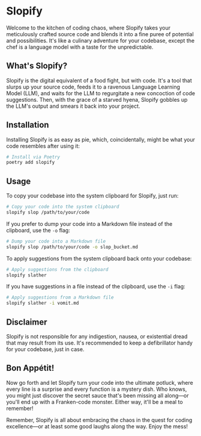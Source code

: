 # Slopify

Welcome to the kitchen of coding chaos, where Slopify takes your meticulously crafted source code and blends it into a fine puree of potential and possibilities. It's like a culinary adventure for your codebase, except the chef is a language model with a taste for the unpredictable.

## What's Slopify?

Slopify is the digital equivalent of a food fight, but with code. It's a tool that slurps up your source code, feeds it to a ravenous Language Learning Model (LLM), and waits for the LLM to regurgitate a new concoction of code suggestions. Then, with the grace of a starved hyena, Slopify gobbles up the LLM's output and smears it back into your project.

## Installation

Installing Slopify is as easy as pie, which, coincidentally, might be what your code resembles after using it:

```bash
# Install via Poetry
poetry add slopify
```

## Usage

To copy your codebase into the system clipboard for Slopify, just run:

```bash
# Copy your code into the system clipboard
slopify slop /path/to/your/code
```

If you prefer to dump your code into a Markdown file instead of the clipboard, use the `-o` flag:

```bash
# Dump your code into a Markdown file
slopify slop /path/to/your/code -o slop_bucket.md
```

To apply suggestions from the system clipboard back onto your codebase:

```bash
# Apply suggestions from the clipboard
slopify slather
```

If you have suggestions in a file instead of the clipboard, use the `-i` flag:

```bash
# Apply suggestions from a Markdown file
slopify slather -i vomit.md
```

## Disclaimer

Slopify is not responsible for any indigestion, nausea, or existential dread that may result from its use. It's recommended to keep a defibrillator handy for your codebase, just in case.

## Bon Appétit!

Now go forth and let Slopify turn your code into the ultimate potluck, where every line is a surprise and every function is a mystery dish. Who knows, you might just discover the secret sauce that's been missing all along—or you'll end up with a Franken-code monster. Either way, it'll be a meal to remember!

Remember, Slopify is all about embracing the chaos in the quest for coding excellence—or at least some good laughs along the way. Enjoy the mess!
